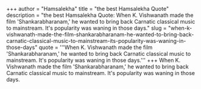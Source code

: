 +++
author = "Hamsalekha"
title = "the best Hamsalekha Quote"
description = "the best Hamsalekha Quote: When K. Vishwanath made the film 'Shankarabharanam,' he wanted to bring back Carnatic classical music to mainstream. It's popularity was waning in those days."
slug = "when-k-vishwanath-made-the-film-shankarabharanam-he-wanted-to-bring-back-carnatic-classical-music-to-mainstream-its-popularity-was-waning-in-those-days"
quote = '''When K. Vishwanath made the film 'Shankarabharanam,' he wanted to bring back Carnatic classical music to mainstream. It's popularity was waning in those days.'''
+++
When K. Vishwanath made the film 'Shankarabharanam,' he wanted to bring back Carnatic classical music to mainstream. It's popularity was waning in those days.
